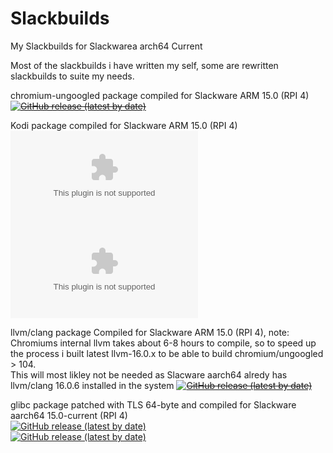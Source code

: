 # Slackbuilds
My Slackbuilds for Slackwarea arch64 Current

Most of the slackbuilds i have written my self, some are rewritten slackbuilds to suite my needs.

chromium-ungoogled package compiled for Slackware ARM 15.0 (RPI 4)<br />
<del>[![GitHub release (latest by date)](https://img.shields.io/github/downloads/mostman/Slackbuilds/114.0.5735.198/chromium-ungoogled-114.0.5735.198-armv7l-1SLse.txz?style=plastic)](https://github.com/mostman/Slackbuilds/releases/tag/114.0.5735.198/)  </del>

Kodi package compiled for Slackware ARM 15.0 (RPI 4)  
<del>[![GitHub release (latest by date)](https://img.shields.io/github/downloads/mostman/Slackbuilds/20.1/kodi-20.2-armv7-1_SLse.tgz?style=plastic)](https://github.com/mostman/Slackbuilds/releases/tag/20.2/)  
[![GitHub release (latest by date)](https://img.shields.io/github/downloads/mostman/Slackbuilds/20.2/kodi-addons-20.2-armv7-1_SLse.tgz?style=plastic)](https://github.com/mostman/Slackbuilds/releases/tag/20.2/)   </del>

llvm/clang package Compiled for Slackware ARM 15.0 (RPI 4), note: Chromiums internal llvm takes about 6-8 hours to compile, so to speed up the process i built latest llvm-16.0.x to be able to build chromium/ungoogled > 104.  
This will most likley not be needed as Slacware aarch64 alredy has llvm/clang 16.0.6 installed in the system
<del>[![GitHub release (latest by date)](https://img.shields.io/github/downloads/mostman/Slackbuilds/16.0.6/chromium-llvm-16.0.6-arm-1_SLse.txz?style=plastic)](https://github.com/mostman/Slackbuilds/releases/tag/16.0.6/)  </del>

glibc package patched with TLS 64-byte and compiled for Slackware aarch64 15.0-current (RPI 4)  
[![GitHub release (latest by date)](https://img.shields.io/github/downloads/mostman/Slackbuilds/glibc-2.37/glibc-2.37-aarch64-1p1.txz?style=plastic)](https://github.com/mostman/Slackbuilds/releases/tag/glibc-2.37/)  
[![GitHub release (latest by date)](https://img.shields.io/github/downloads/mostman/Slackbuilds/glibc-2.37/aaa_glibc-solibs-2.37-aarch64-1p1.txz?style=plastic)](https://github.com/mostman/Slackbuilds/releases/tag/glibc-2.37/)  
